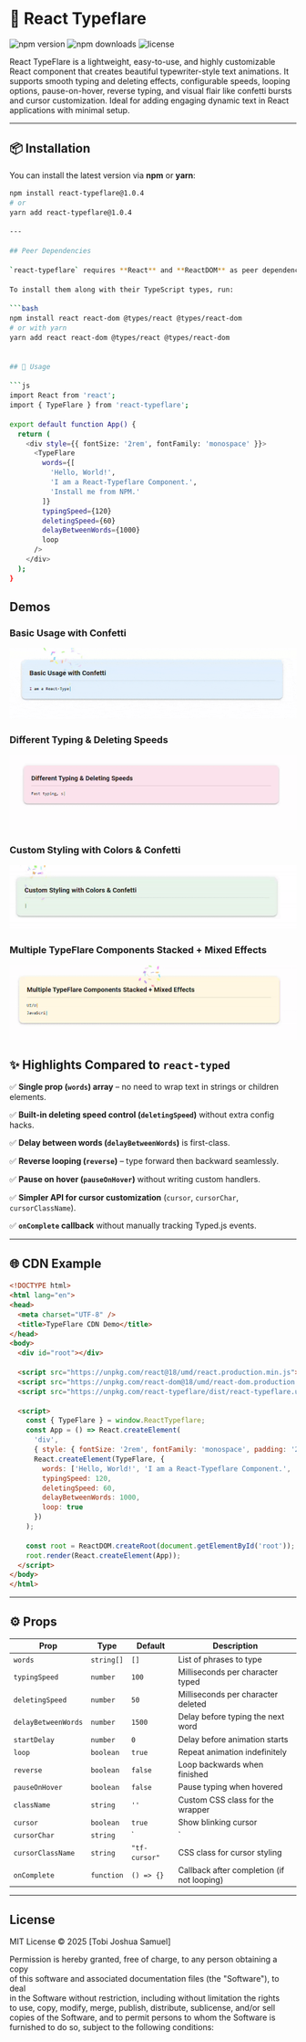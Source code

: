 # 🎯 React Typeflare

![npm version](https://img.shields.io/npm/v/react-typeflare?color=blue&style=flat-square)
![npm downloads](https://www.npmjs.com/package/react-typeflare)
![license](https://img.shields.io/npm/l/react-typeflare?color=orange&style=flat-square)


React TypeFlare is a lightweight, easy-to-use, and highly customizable React component that creates beautiful typewriter-style text animations. It supports smooth typing and deleting effects, configurable speeds, looping options, pause-on-hover, reverse typing, and visual flair like confetti bursts and cursor customization. Ideal for adding engaging dynamic text in React applications with minimal setup.



---

## 📦 Installation

You can install the latest version via **npm** or **yarn**:

```bash
npm install react-typeflare@1.0.4
# or
yarn add react-typeflare@1.0.4

---

## Peer Dependencies

`react-typeflare` requires **React** and **ReactDOM** as peer dependencies. This means these packages must be installed in your project separately.

To install them along with their TypeScript types, run:

```bash
npm install react react-dom @types/react @types/react-dom
# or with yarn
yarn add react react-dom @types/react @types/react-dom


## 🚀 Usage

```js
import React from 'react';
import { TypeFlare } from 'react-typeflare';

export default function App() {
  return (
    <div style={{ fontSize: '2rem', fontFamily: 'monospace' }}>
      <TypeFlare
        words={[
          'Hello, World!',
          'I am a React-Typeflare Component.',
          'Install me from NPM.'
        ]}
        typingSpeed={120}
        deletingSpeed={60}
        delayBetweenWords={1000}
        loop
      />
    </div>
  );
}
```

## Demos

### Basic Usage with Confetti  
![Basic Usage with Confetti](https://github.com/Tobi-joshua/react-typeflare/raw/main/assets/basic_usage_with_confetti-ezgif.com-optimize.gif)

### Different Typing & Deleting Speeds  
![Different Typing & Deleting Speeds](https://github.com/Tobi-joshua/react-typeflare/raw/main/assets/DifferentTypingDeletingSpeeds-ezgif.com-video-to-gif-converter.gif)

### Custom Styling with Colors & Confetti  
![Custom Styling with Colors & Confetti](https://github.com/Tobi-joshua/react-typeflare/raw/main/assets/CustomStylingwithColorsConfetti-ezgif.com-video-to-gif-converter.gif)

### Multiple TypeFlare Components Stacked + Mixed Effects  
![Multiple TypeFlare Components Stacked + Mixed Effects](https://github.com/Tobi-joshua/react-typeflare/raw/main/assets/MultipleTypeFlareComponentsStackedMixedEffects-ezgif.com-video-to-gif-converter.gif)




## ✨ Highlights Compared to `react-typed`

✅ **Single prop (`words`) array** – no need to wrap text in strings or children elements.

✅ **Built-in deleting speed control (`deletingSpeed`)** without extra config hacks.

✅ **Delay between words (`delayBetweenWords`)** is first-class.

✅ **Reverse looping (`reverse`)** – type forward then backward seamlessly.

✅ **Pause on hover (`pauseOnHover`)** without writing custom handlers.

✅ **Simpler API for cursor customization** (`cursor`, `cursorChar`, `cursorClassName`).

✅ **`onComplete` callback** without manually tracking Typed.js events.

---

## 🌐 CDN Example

```html
<!DOCTYPE html>
<html lang="en">
<head>
  <meta charset="UTF-8" />
  <title>TypeFlare CDN Demo</title>
</head>
<body>
  <div id="root"></div>

  <script src="https://unpkg.com/react@18/umd/react.production.min.js"></script>
  <script src="https://unpkg.com/react-dom@18/umd/react-dom.production.min.js"></script>
  <script src="https://unpkg.com/react-typeflare/dist/react-typeflare.umd.js"></script>

  <script>
    const { TypeFlare } = window.ReactTypeflare;
    const App = () => React.createElement(
      'div',
      { style: { fontSize: '2rem', fontFamily: 'monospace', padding: '2rem' } },
      React.createElement(TypeFlare, {
        words: ['Hello, World!', 'I am a React-Typeflare Component.', 'Install me from NPM.'],
        typingSpeed: 120,
        deletingSpeed: 60,
        delayBetweenWords: 1000,
        loop: true
      })
    );

    const root = ReactDOM.createRoot(document.getElementById('root'));
    root.render(React.createElement(App));
  </script>
</body>
</html>
```

---

## ⚙️ Props

| Prop               | Type       | Default       | Description                                 |
|--------------------|------------|---------------|---------------------------------------------|
| `words`            | `string[]` | `[]`          | List of phrases to type                      |
| `typingSpeed`      | `number`   | `100`         | Milliseconds per character typed            |
| `deletingSpeed`    | `number`   | `50`          | Milliseconds per character deleted          |
| `delayBetweenWords`| `number`   | `1500`        | Delay before typing the next word            |
| `startDelay`       | `number`   | `0`           | Delay before animation starts                |
| `loop`             | `boolean`  | `true`        | Repeat animation indefinitely                |
| `reverse`          | `boolean`  | `false`       | Loop backwards when finished                  |
| `pauseOnHover`     | `boolean`  | `false`       | Pause typing when hovered                    |
| `className`        | `string`   | `''`          | Custom CSS class for the wrapper             |
| `cursor`           | `boolean`  | `true`        | Show blinking cursor                          |
| `cursorChar`       | `string`   | `|`           | Character used as the cursor                  |
| `cursorClassName`  | `string`   | `"tf-cursor"` | CSS class for cursor styling                  |
| `onComplete`       | `function` | `() => {}`    | Callback after completion (if not looping)  |


---

## License

MIT License © 2025 [Tobi Joshua Samuel]

Permission is hereby granted, free of charge, to any person obtaining a copy  
of this software and associated documentation files (the "Software"), to deal  
in the Software without restriction, including without limitation the rights  
to use, copy, modify, merge, publish, distribute, sublicense, and/or sell  
copies of the Software, and to permit persons to whom the Software is  
furnished to do so, subject to the following conditions:
